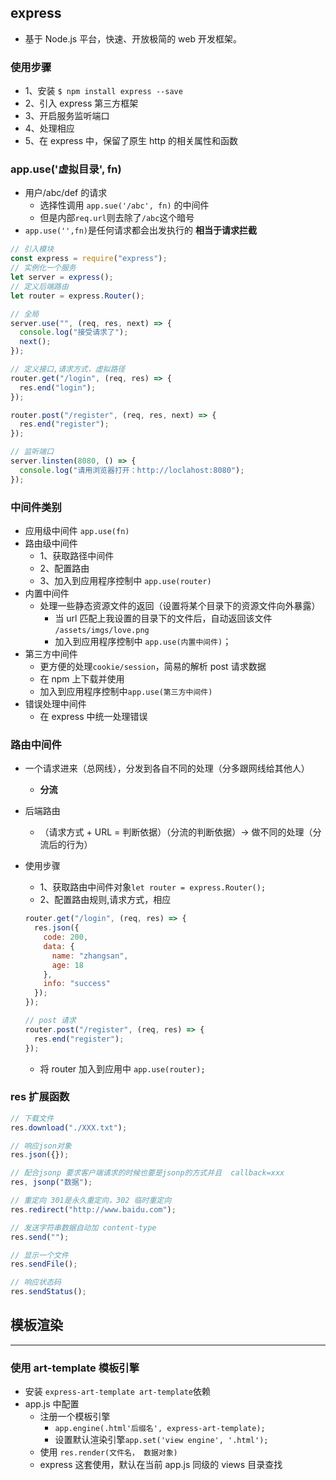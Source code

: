 ## express

- 基于 Node.js 平台，快速、开放极简的 web 开发框架。

### 使用步骤

- 1、安装 `$ npm install express --save`
- 2、引入 express 第三方框架
- 3、开启服务监听端口
- 4、处理相应
- 5、在 express 中，保留了原生 http 的相关属性和函数

### app.use('虚拟目录', fn)

- 用户/abc/def 的请求
  - 选择性调用 `app.sue('/abc', fn)` 的中间件
  - 但是内部`req.url`则去除了`/abc`这个暗号
- `app.use('',fn)`是任何请求都会出发执行的 **相当于请求拦截**

```javascript
// 引入模块
const express = require("express");
// 实例化一个服务
let server = express();
// 定义后端路由
let router = express.Router();

// 全局
server.use("", (req, res, next) => {
  console.log("接受请求了");
  next();
});

// 定义接口,请求方式，虚拟路径
router.get("/login", (req, res) => {
  res.end("login");
});

router.post("/register", (req, res, next) => {
  res.end("register");
});

// 监听端口
server.linsten(8080, () => {
  console.log("请用浏览器打开：http://loclahost:8080");
});
```

### 中间件类别

- 应用级中间件 `app.use(fn)`
- 路由级中间件
  - 1、获取路径中间件
  - 2、配置路由
  - 3、加入到应用程序控制中 `app.use(router)`
- 内置中间件
  - 处理一些静态资源文件的返回（设置将某个目录下的资源文件向外暴露）
    - 当 url 匹配上我设置的目录下的文件后，自动返回该文件 `/assets/imgs/love.png`
    - 加入到应用程序控制中 `app.use(内置中间件)`；
- 第三方中间件
  - 更方便的处理`cookie/session`，简易的解析 post 请求数据
  - 在 npm 上下载并使用
  - 加入到应用程序控制中`app.use(第三方中间件)`
- 错误处理中间件
  - 在 express 中统一处理错误

### 路由中间件

- 一个请求进来（总网线），分发到各自不同的处理（分多跟网线给其他人）
  - **分流**
- 后端路由
  - （请求方式 + URL = 判断依据）（分流的判断依据）-> 做不同的处理（分流后的行为）
- 使用步骤

  - 1、获取路由中间件对象`let router = express.Router();`
  - 2、配置路由规则,请求方式，相应

  ```javascript
  router.get("/login", (req, res) => {
    res.json({
      code: 200,
      data: {
        name: "zhangsan",
        age: 18
      },
      info: "success"
    });
  });

  // post 请求
  router.post("/register", (req, res) => {
    res.end("register");
  });
  ```

  - 将 router 加入到应用中 `app.use(router);`

### res 扩展函数

```javascript
// 下载文件
res.download("./XXX.txt");

// 响应json对象
res.json({});

// 配合jsonp 要求客户端请求的时候也要是jsonp的方式并且  callback=xxx
res, jsonp("数据");

// 重定向 301是永久重定向，302 临时重定向
res.redirect("http://www.baidu.com");

// 发送字符串数据自动加 content-type
res.send("");

// 显示一个文件
res.sendFile();

// 响应状态码
res.sendStatus();
```

## 模板渲染

---

### 使用 art-template 模板引擎

- 安装 `express-art-template art-template`依赖
- app.js 中配置
  - 注册一个模板引擎
    - `app.engine(.html'后缀名', express-art-template);`
    - 设置默认渲染引擎`app.set('view engine', '.html');`
  - 使用 `res.render(文件名， 数据对象)`
  - express 这套使用，默认在当前 app.js 同级的 views 目录查找
